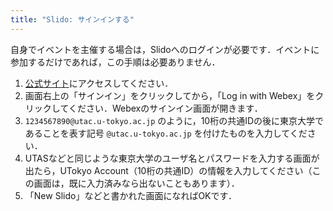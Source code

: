 ```yaml
---
title: "Slido: サインインする"
---
```


自身でイベントを主催する場合は，Slidoへのログインが必要です．イベントに参加するだけであれば，この手順は必要ありません．

1. [公式サイト](https://www.sli.do/jp)にアクセスしてください．
2. 画面右上の「サインイン」をクリックしてから，「Log in with Webex」をクリックしてください．Webexのサインイン画面が開きます．
3. `1234567890@utac.u-tokyo.ac.jp` のように，10桁の共通IDの後に東京大学であることを表す記号 `@utac.u-tokyo.ac.jp` を付けたものを入力してください．
4. UTASなどと同じような東京大学のユーザ名とパスワードを入力する画面が出たら，UTokyo Account（10桁の共通ID）の情報を入力してください（この画面は，既に入力済みなら出ないこともあります）．
5. 「New Slido」などと書かれた画面になればOKです．